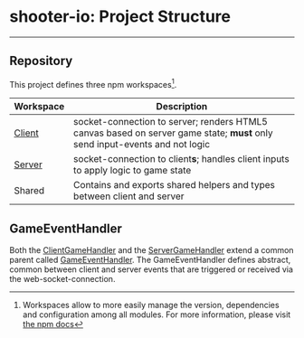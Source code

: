# shooter-io: Project Structure
---
## Repository
This project defines three npm workspaces[^1].

| Workspace | Description |
| ----------- | ----------- |
| [Client](./client/src/ClientGameHandler.ts) | socket-connection to server; renders HTML5 canvas based on server game state; **must** only send input-events and not logic|
| [Server](./server/src/ServerGameHandler.ts) | socket-connection to client**s**; handles client inputs to apply logic to game state | 
| Shared | Contains and exports shared helpers and types between client and server | 

## GameEventHandler
Both the [ClientGameHandler](./client/src/ClientGameHandler.ts) and the [ServerGameHandler](./server/src/ServerGameHandler.ts) extend a common parent called [GameEventHandler](./shared/GameEventHandler.ts).
The GameEventHandler defines abstract, common between client and server events that are triggered or received via the web-socket-connection.

[^1]: Workspaces allow to more easily manage the version, dependencies and configuration among all modules. For more information, please visit [the npm docs](https://docs.npmjs.com/cli/v7/using-npm/workspaces)